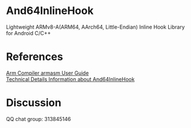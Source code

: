# And64InlineHook
Lightweight ARMv8-A(ARM64, AArch64, Little-Endian) Inline Hook Library for Android C/C++   

# References
[Arm Compiler armasm User Guide](http://infocenter.arm.com/help/topic/com.arm.doc.100069_0610_00_en/pge1427898258836.html)   
[Technical Details Information about And64InlineHook](http://blog.csdn.net/rrrfff/article/details/78073392)   

# Discussion
QQ chat group: 313845146
